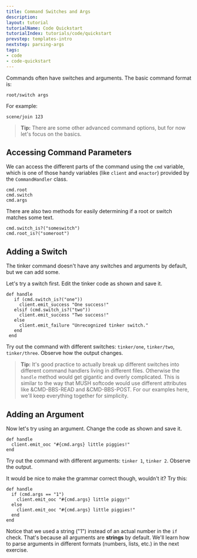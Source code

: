 ```yaml
---
title: Command Switches and Args
description:
layout: tutorial
tutorialName: Code Quickstart
tutorialIndex: tutorials/code/quickstart
prevstep: templates-intro
nextstep: parsing-args
tags: 
- code
- code-quickstart
---
```


Commands often have switches and arguments.  The basic command format is:

    root/switch args

For example:

    scene/join 123

> <i class="fa fa-info-circle"></i> **Tip:** There are some other advanced command options, but for now let's focus on the basics.

## Accessing Command Parameters

We can access the different parts of the command using the `cmd` variable, which is one of those handy variables (like `client` and `enactor`) provided by the `CommandHandler` class.

    cmd.root
    cmd.switch
    cmd.args

There are also two methods for easily determining if a root or switch matches some text.

    cmd.switch_is?("someswitch")
    cmd.root_is?("someroot")

## Adding a Switch

The tinker command doesn't have any switches and arguments by default, but we can add some.  

Let's try a switch first.  Edit the tinker code as shown and save it.

    def handle
       if (cmd.switch_is?("one"))
         client.emit_success "One success!"
       elsif (cmd.switch_is?("two"))
         client.emit_success "Two success!"
       else
         client.emit_failure "Unrecognized tinker switch."
       end
     end

Try out the command with different switches:  `tinker/one`, `tinker/two`, `tinker/three`.  Observe how the output changes.

> <i class="fa fa-info-circle"></i> **Tip:** It's good practice to actually break up different switches into different command handlers living in different files.  Otherwise the `handle` method would get gigantic and overly complicated.  This is similar to the way that MUSH softcode would use different attributes like &CMD-BBS-READ and &CMD-BBS-POST.   For our examples here, we'll keep everything together for simplicity.

## Adding an Argument

Now let's try using an argument.  Change the code as shown and save it.

    def handle
      client.emit_ooc "#{cmd.args} little piggies!"
    end

Try out the command with different arguments:  `tinker 1`, `tinker 2`.  Observe the output.

It would be nice to make the grammar correct though, wouldn't it?   Try this:

    def handle
      if (cmd.args == "1")
        client.emit_ooc "#{cmd.args} little piggy!"
      else
        client.emit_ooc "#{cmd.args} little piggies!"
      end
    end

Notice that we used a string ("1") instead of an actual number in the `if` check.  That's because all arguments are **strings** by default.  We'll learn how to parse arguments in different formats (numbers, lists, etc.) in the next exercise.